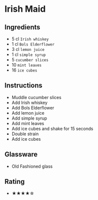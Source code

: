 # Irish Maid

## Ingredients
- 5 cl `Irish whiskey`
- 1 cl `Bols Elderflower`
- 3 cl `lemon juice`
- 1 cl `simple syrup`
- 5 `cucumber slices`
- 10 `mint leaves`
- 16 `ice cubes`

## Instructions
- Muddle cucumber slices
- Add Irish whiskey
- Add Bols Elderflower
- Add lemon juice
- Add simple syrup
- Add mint leaves
- Add ice cubes and shake for 15 seconds
- Double strain
- Add ice cubes

## Glassware
- Old Fashioned glass

## Rating
- ★★★★☆
